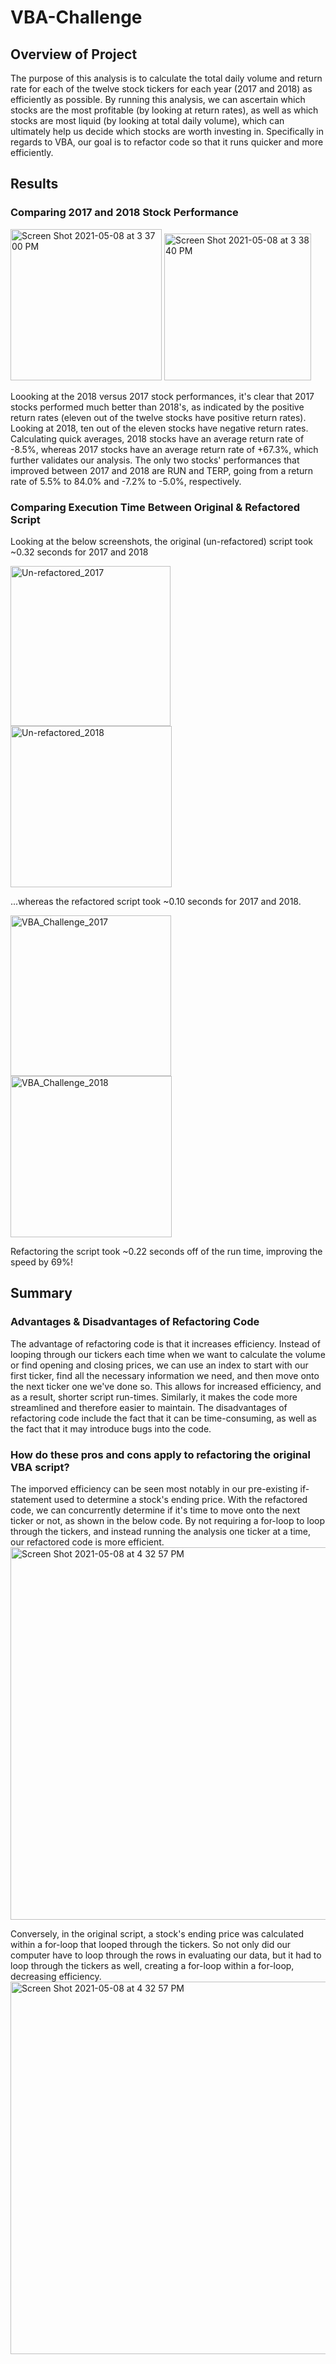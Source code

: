 # VBA-Challenge

## Overview of Project

The purpose of this analysis is to calculate the total daily volume and return rate for each of the twelve stock tickers for each year (2017 and 2018) as efficiently as possible. By running this analysis, we can ascertain which stocks are the most profitable (by looking at return rates), as well as which stocks are most liquid (by looking at total daily volume), which can ultimately help us decide which stocks are worth investing in. Specifically in regards to VBA, our goal is to refactor code so that it runs quicker and more efficiently.  

## Results

  ### Comparing 2017 and 2018 Stock Performance
  <img width="242" alt="Screen Shot 2021-05-08 at 3 37 00 PM" src="https://user-images.githubusercontent.com/82490011/117552799-409f9700-b013-11eb-9405-d82cff10374a.png">
  <img width="235" alt="Screen Shot 2021-05-08 at 3 38 40 PM" src="https://user-images.githubusercontent.com/82490011/117552843-7e042480-b013-11eb-9742-a3d7c947ac85.png">

  Loooking at the 2018 versus 2017 stock performances, it's clear that 2017 stocks performed much better than 2018's, as indicated by the positive return rates (eleven out of the twelve stocks have positive return rates). Looking at 2018, ten out of the eleven stocks have negative return rates. Calculating quick averages, 2018 stocks have an average return rate of -8.5%, whereas 2017 stocks have an average return rate of +67.3%, which further validates our analysis. The only two stocks' performances that improved between 2017 and 2018 are RUN and TERP, going from a return rate of 5.5% to 84.0% and -7.2% to -5.0%, respectively. 


  ### Comparing Execution Time Between Original & Refactored Script
  Looking at the below screenshots, the original (un-refactored) script took ~0.32 seconds for 2017 and 2018
  
  <img width="256" alt="Un-refactored_2017" src="https://user-images.githubusercontent.com/82490011/117553804-28327b00-b019-11eb-91f5-a3168762a1ee.png">

<img width="258" alt="Un-refactored_2018" src="https://user-images.githubusercontent.com/82490011/117553807-2c5e9880-b019-11eb-90cd-dea2a22d9d47.png">

  ...whereas the refactored script took ~0.10 seconds for 2017 and 2018.
  
  <img width="257" alt="VBA_Challenge_2017" src="https://user-images.githubusercontent.com/82490011/117553848-73e52480-b019-11eb-8c9d-64b4c5bc55fb.png">

<img width="258" alt="VBA_Challenge_2018" src="https://user-images.githubusercontent.com/82490011/117553852-79db0580-b019-11eb-9f0b-a2ad4387e2ae.png">
  
  Refactoring the script took ~0.22 seconds off of the run time, improving the speed by 69%! 

## Summary

  ### Advantages & Disadvantages of Refactoring Code
The advantage of refactoring code is that it increases efficiency. Instead of looping through our tickers each time when we want to calculate the volume or      find opening and closing prices, we can use an index to start with our first ticker, find all the necessary information we need, and then move onto the next ticker one we've done so. This allows for increased efficiency, and as a result, shorter script run-times. Similarly, it makes the code more streamlined and therefore easier to maintain. The disadvantages of refactoring code include the fact that it can be time-consuming, as well as the fact that it may introduce bugs into the code. 

  ### How do these pros and cons apply to refactoring the original VBA script?
The imporved efficiency can be seen most notably in our pre-existing if-statement used to determine a stock's ending price. With the refactored code, we can concurrently determine if it's time to move onto the next ticker or not, as shown in the below code. By not requiring a for-loop to loop through the tickers, and instead running the analysis one ticker at a time, our refactored code is more efficient.  
  <img width="596" alt="Screen Shot 2021-05-08 at 4 32 57 PM" src="https://user-images.githubusercontent.com/82490011/117554099-12be5080-b01b-11eb-866b-1d8fe19c8b62.png">
  
Conversely, in the original script, a stock's ending price was calculated within a for-loop that looped through the tickers. So not only did our computer have to loop through the rows in evaluating our data, but it had to loop through the tickers as well, creating a for-loop within a for-loop, decreasing efficiency.
<img width="596" alt="Screen Shot 2021-05-08 at 4 32 57 PM" src="https://user-images.githubusercontent.com/82490011/117554099-12be5080-b01b-11eb-866b-1d8fe19c8b62.png">  
